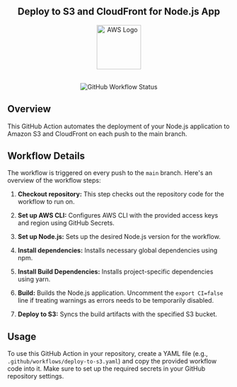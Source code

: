 <h2 align="center">
  Deploy to S3 and CloudFront for Node.js App
</h2>

<div align="center">
  <img alt="AWS Logo" src="https://upload.wikimedia.org/wikipedia/commons/9/93/Amazon_Web_Services_Logo.svg" width="100" />
</div>

<br/>

<center>

![GitHub Workflow Status](https://img.shields.io/github/workflow/status/your-username/your-repo-name/Deploy%20to%20S3%20and%20CloudFront?style=for-the-badge)

</center>

## Overview

This GitHub Action automates the deployment of your Node.js application to Amazon S3 and CloudFront on each push to the main branch.

## Workflow Details

The workflow is triggered on every push to the `main` branch. Here's an overview of the workflow steps:

1. **Checkout repository:** This step checks out the repository code for the workflow to run on.

2. **Set up AWS CLI:** Configures AWS CLI with the provided access keys and region using GitHub Secrets.

3. **Set up Node.js:** Sets up the desired Node.js version for the workflow.

4. **Install dependencies:** Installs necessary global dependencies using npm.

5. **Install Build Dependencies:** Installs project-specific dependencies using yarn.

6. **Build:** Builds the Node.js application. Uncomment the `export CI=false` line if treating warnings as errors needs to be temporarily disabled.

7. **Deploy to S3:** Syncs the build artifacts with the specified S3 bucket.

## Usage

To use this GitHub Action in your repository, create a YAML file (e.g., `.github/workflows/deploy-to-s3.yaml`) and copy the provided workflow code into it. Make sure to set up the required secrets in your GitHub repository settings.
